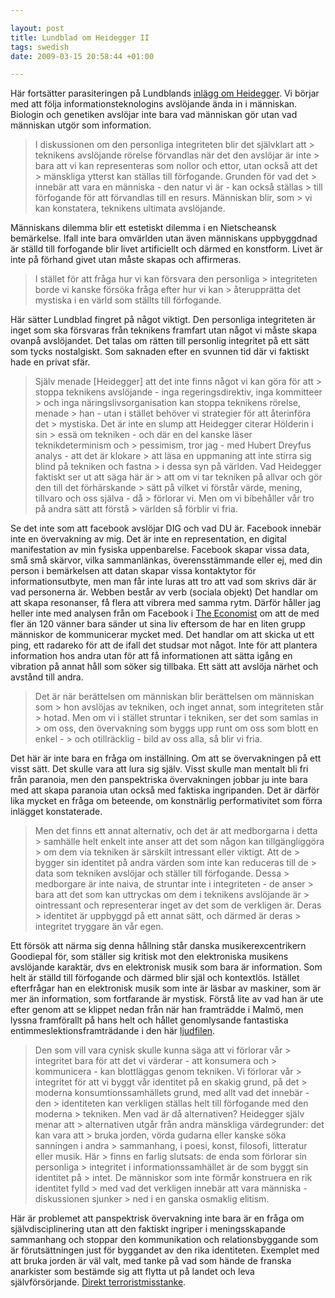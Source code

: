 ```yaml
--- 

layout: post
title: Lundblad om Heidegger II 
tags: swedish 
date: 2009-03-15 20:58:44 +01:00 

---
```


Här fortsätter parasiteringen på Lundblands [inlägg om Heidegger](http://myothernotes.com/rationalgrounds/?p=103). Vi börjar med att följa informationsteknologins avslöjande ända in i människan. Biologin och genetiken avslöjar inte bara vad människan gör utan vad människan utgör som information.

> I diskussionen om den personliga integriteten blir det självklart att > teknikens avslöjande rörelse förvandlas när det den avslöjar är inte > bara att vi kan representeras som nollor och ettor, utan också att det > mänskliga ytterst kan ställas till förfogande. Grunden för vad det > innebär att vara en människa - den natur vi är - kan också ställas > till förfogande för att förvandlas till en resurs. Människan blir, som > vi kan konstatera, teknikens ultimata avslöjande.

Människans dilemma blir ett estetiskt dilemma i en Nietscheansk bemärkelse. Ifall inte bara omvärlden utan även människans uppbyggdnad är ställd till forfogande blir livet artificiellt och därmed en konstform. Livet är inte på förhand givet utan måste skapas och affirmeras.

> I stället för att fråga hur vi kan försvara den personliga > integriteten borde vi kanske försöka fråga efter hur vi kan > återupprätta det mystiska i en värld som ställts till förfogande.

Här sätter Lundblad fingret på något viktigt. Den personliga integriteten är inget som ska försvaras från teknikens framfart utan något vi måste skapa ovanpå avslöjandet. Det talas om rätten till personlig integritet på ett sätt som tycks nostalgiskt. Som saknaden efter en svunnen tid där vi faktiskt hade en privat sfär.

> Själv menade [Heidegger] att det inte finns något vi kan göra för att > stoppa teknikens avslöjande - inga regeringsdirektiv, inga kommitteer > och inga näringslivsorganisation kan stoppa teknikens rörelse, menade > han - utan i stället behöver vi strategier för att återinföra det > mystiska. Det är inte en slump att Heidegger citerar Hölderin i sin > essä om tekniken - och där en del kanske läser teknikdeterminism och > pessimism, tror jag - med Hubert Dreyfus analys - att det är klokare > att läsa en uppmaning att inte stirra sig blind på tekniken och fastna > i dessa syn på världen. Vad Heidegger faktiskt ser ut att säga här är > att om vi tar tekniken på allvar och gör den till det förhärskande > sätt på vilket vi förstår värde, mening, tillvaro och oss själva - då > förlorar vi. Men om vi bibehåller vår tro på andra sätt att förstå > världen så förblir vi fria.

Se det inte som att facebook avslöjar DIG och vad DU är. Facebook innebär inte en övervakning av mig. Det är inte en representation, en digital manifestation av min fysiska uppenbarelse. Facebook skapar vissa data, små små skärvor, vilka sammanlänkas, överensstämmande eller ej, med din person i bemärkelsen att datan skapar vissa kontaktytor för informationsutbyte, men man får inte luras att tro att vad som skrivs där är vad personerna är. Webben består av verb (sociala objekt) Det handlar om att skapa resonanser, få flera att vibrera med samma rytm. Därför håller jag heller inte med analysen från om Facebook i [The Economist](http://www.economist.com/science/displaystory.cfm?story_id=13176775) om att de med fler än 120 vänner bara sänder ut sina liv eftersom de har en liten grupp människor de kommunicerar mycket med. Det handlar om att skicka ut ett ping, ett radareko för att de ifall det studsar mot något. Inte för att plantera information hos andra utan för att få informationen att sätta igång en vibration på annat håll som söker sig tillbaka. Ett sätt att avslöja närhet och avstånd till andra.

> Det är när berättelsen om människan blir berättelsen om människan som > hon avslöjas av tekniken, och inget annat, som integriteten står > hotad. Men om vi i stället struntar i tekniken, ser det som samlas in > om oss, den övervakning som byggs upp runt om oss som blott en enkel - > och otillräcklig - bild av oss alla, så blir vi fria.

Det här är inte bara en fråga om inställning. Om att se övervakningen på ett visst sätt. Det skulle vara att lura sig själv. Visst skulle man mentalt bli fri från paranoia, men den panspektriska övervakningen jobbar ju inte bara med att skapa paranoia utan också med faktiska ingripanden. Det är därför lika mycket en fråga om beteende, om konstnärlig performativitet som förra inlägget konstaterade.

> Men det finns ett annat alternativ, och det är att medborgarna i detta > samhälle helt enkelt inte anser att det som någon kan tillgängliggöra > om dem via tekniken är särskilt intressant eller viktigt. Att de > bygger sin identitet på andra värden som inte kan reduceras till de > data som tekniken avslöjar och ställer till förfogande. Dessa > medborgare är inte naiva, de struntar inte i integriteten - de anser > bara att det som kan uttryckas om dem i teknikens avslöjande är > ointressant och representerar inget av det som de verkligen är. Deras > identitet är uppbyggd på ett annat sätt, och därmed är deras > integritet tryggare än vår egen.

Ett försök att närma sig denna hållning står danska musikerexcentrikern Goodiepal för, som ställer sig kritisk mot den elektroniska musikens avslöjande karaktär, dvs en elektronisk musik som bara är information. Som helt är ställd till förfogande och därmed blir själ och kontextlös. Istället efterfrågar han en elektronisk musik som inte är läsbar av maskiner, som är mer än information, som fortfarande är mystisk. Förstå lite av vad han är ute efter genom att se klippet nedan från när han framträdde i Malmö, men lyssna framförallt på hans helt och hållet genomlysande fantastiska entimmeslektionsframträdande i den här [ljudfilen](2009-01-28-goodiepal-mindfucked-walkthrough-radical-music-education.html).

> Den som vill vara cynisk skulle kunna säga att vi förlorar vår > integritet bara för att det vi värderar - att konsumera och > kommunicera - kan blottläggas genom tekniken. Vi förlorar vår > integritet för att vi byggt vår identitet på en skakig grund, på det > moderna konsumtionssamhällets grund, med allt vad det innebär - den > identiteten kan verkligen ställas helt till förfogande med den moderna > tekniken. Men vad är då alternativen? Heidegger själv menar att > alternativen utgår från andra mänskliga värdegrunder: det kan vara att > bruka jorden, vörda gudarna eller kanske söka sanningen i andra > sammanhang, i poesi, konst, filosofi, litteratur eller musik. Här > finns en farlig slutsats: de enda som förlorar sin personliga > integritet i informationssamhället är de som byggt sin identitet på > intet. De människor som inte förmår konstruera en rik identitet fylld > med vad det verkligen innebär att vara människa - diskussionen sjunker > ned i en ganska osmaklig elitism.

Här är problemet att panspektrisk övervakning inte bara är en fråga om självdisciplinering utan att den faktiskt ingriper i meningsskapande sammanhang och stoppar den kommunikation och relationsbyggande som är förutsättningen just för byggandet av den rika identiteten. Exemplet med att bruka jorden är väl valt, med tanke på vad som hände de franska anarkister som bestämde sig att flytta ut på landet och leva självförsörjande. [Direkt terroristmisstanke](http://www.guardian.co.uk/world/2009/jan/03/france-terrorism-tarnac-anarchists). 